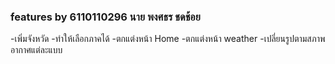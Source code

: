 ### features by 6110110296 นาย พงศธร ชดช้อย
-เพิ่มจังหวัด
-ทำให้เลือกภาคได้
-ตกแต่งหน้า Home
-ตกแต่งหน้า weather
-เปลี่ยนรูปตามสภาพอากาศแต่ละแบบ